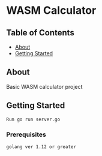# WASM Calculator

## Table of Contents

- [About](#about)
- [Getting Started](#getting_started)


## About <a name = "about"></a>

Basic WASM calculator project

## Getting Started <a name = "getting_started"></a>

``` Run go run server.go ```

### Prerequisites


```
golang ver 1.12 or greater
```

